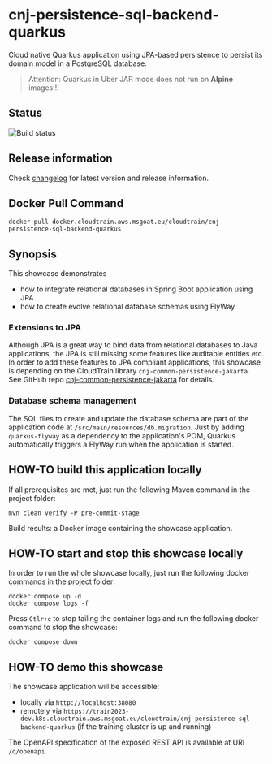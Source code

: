 # cnj-persistence-sql-backend-quarkus

Cloud native Quarkus application using JPA-based persistence to persist its domain model in a PostgreSQL database.

> Attention: Quarkus in Uber JAR mode does not run on __Alpine__ images!!!

## Status

![Build status](https://codebuild.eu-west-1.amazonaws.com/badges?uuid=eyJlbmNyeXB0ZWREYXRhIjoiS2kvd1p0cXVWM2tEVzF6YTlYLzBOL1AwOXpQQzE5Tzd5eVdiSE5CeVpNWi8xdzBzampkK3JoczhxVUp1RVdFRFhwNTdhMFhiLzBXby9GN29xb3YydUdVPSIsIml2UGFyYW1ldGVyU3BlYyI6ImZMVk1WdlBKSlg0dXRDNmEiLCJtYXRlcmlhbFNldFNlcmlhbCI6MX0%3D&branch=main)

## Release information

Check [changelog](changelog.md) for latest version and release information.

## Docker Pull Command

`docker pull docker.cloudtrain.aws.msgoat.eu/cloudtrain/cnj-persistence-sql-backend-quarkus`

## Synopsis

This showcase demonstrates
* how to integrate relational databases in Spring Boot application using JPA
* how to create evolve relational database schemas using FlyWay

### Extensions to JPA

Although JPA is a great way to bind data from relational databases to Java applications, the JPA is still missing some
features like auditable entities etc. In order to add these features to JPA compliant applications, this showcase is 
depending on the CloudTrain library `cnj-common-persistence-jakarta`. 
See GitHub repo [cnj-common-persistence-jakarta](https://github.com/msgoat/cnj-common-persistence-jakarta) for details.

### Database schema management

The SQL files to create and update the database schema are part of the application code at `/src/main/resources/db.migration`.
Just by adding `quarkus-flyway` as a dependency to the application's POM, Quarkus automatically
triggers a FlyWay run when the application is started.

## HOW-TO build this application locally

If all prerequisites are met, just run the following Maven command in the project folder:

```shell 
mvn clean verify -P pre-commit-stage
```

Build results: a Docker image containing the showcase application.

## HOW-TO start and stop this showcase locally

In order to run the whole showcase locally, just run the following docker commands in the project folder:

```shell 
docker compose up -d
docker compose logs -f 
```

Press `Ctlr+c` to stop tailing the container logs and run the following docker command to stop the showcase:

```shell 
docker compose down
```

## HOW-TO demo this showcase

The showcase application will be accessible:
* locally via `http://localhost:38080`
* remotely via `https://train2023-dev.k8s.cloudtrain.aws.msgoat.eu/cloudtrain/cnj-persistence-sql-backend-quarkus` (if the training cluster is up and running)

The OpenAPI specification of the exposed REST API is available at URI `/q/openapi`.

